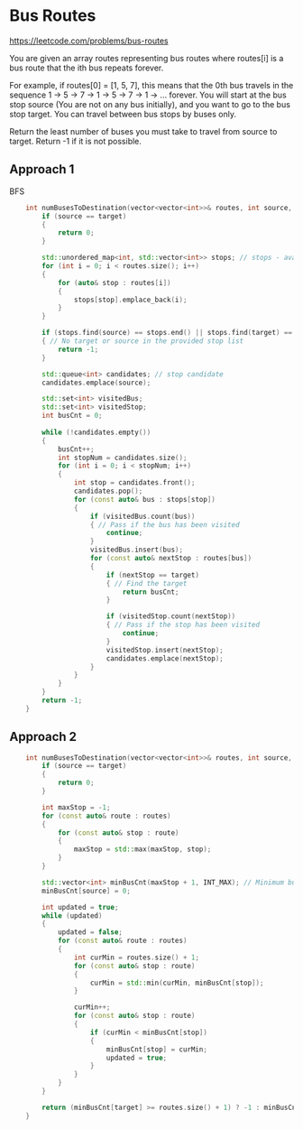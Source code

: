 # Bus Routes

https://leetcode.com/problems/bus-routes

You are given an array routes representing bus routes where routes[i] is a bus route that the ith bus repeats forever.

For example, if routes[0] = [1, 5, 7], this means that the 0th bus travels in the sequence 1 -> 5 -> 7 -> 1 -> 5 -> 7 -> 1 -> ... forever.
You will start at the bus stop source (You are not on any bus initially), and you want to go to the bus stop target. You can travel between bus stops by buses only.

Return the least number of buses you must take to travel from source to target. Return -1 if it is not possible.

## Approach 1

BFS 

``` C++
    int numBusesToDestination(vector<vector<int>>& routes, int source, int target) {
        if (source == target)
        {
            return 0;
        }

        std::unordered_map<int, std::vector<int>> stops; // stops - available buses at current stop
        for (int i = 0; i < routes.size(); i++)
        {
            for (auto& stop : routes[i])
            {
                stops[stop].emplace_back(i);
            }
        }

        if (stops.find(source) == stops.end() || stops.find(target) == stops.end())
        { // No target or source in the provided stop list
            return -1;
        }

        std::queue<int> candidates; // stop candidate
        candidates.emplace(source);

        std::set<int> visitedBus;
        std::set<int> visitedStop;
        int busCnt = 0;
        
        while (!candidates.empty())
        {
            busCnt++;
            int stopNum = candidates.size();
            for (int i = 0; i < stopNum; i++)
            {
                int stop = candidates.front();
                candidates.pop();
                for (const auto& bus : stops[stop])
                {
                    if (visitedBus.count(bus))
                    { // Pass if the bus has been visited
                        continue;
                    }
                    visitedBus.insert(bus);
                    for (const auto& nextStop : routes[bus])
                    {
                        if (nextStop == target)
                        { // Find the target
                            return busCnt;
                        }

                        if (visitedStop.count(nextStop))
                        { // Pass if the stop has been visited
                            continue;
                        }
                        visitedStop.insert(nextStop);
                        candidates.emplace(nextStop);
                    }
                }
            }            
        }
        return -1;
    }
```

## Approach 2

``` C++
    int numBusesToDestination(vector<vector<int>>& routes, int source, int target) {
        if (source == target)
        {
            return 0;
        }

        int maxStop = -1;
        for (const auto& route : routes)
        {
            for (const auto& stop : route)
            {
                maxStop = std::max(maxStop, stop);
            }
        }

        std::vector<int> minBusCnt(maxStop + 1, INT_MAX); // Minimum bus number to reach current stop
        minBusCnt[source] = 0;

        int updated = true;
        while (updated)
        {
            updated = false;
            for (const auto& route : routes)
            {
                int curMin = routes.size() + 1;
                for (const auto& stop : route)
                {
                    curMin = std::min(curMin, minBusCnt[stop]);
                }

                curMin++;
                for (const auto& stop : route)
                {
                    if (curMin < minBusCnt[stop])
                    {
                        minBusCnt[stop] = curMin;
                        updated = true;
                    }
                }
            }
        }

        return (minBusCnt[target] >= routes.size() + 1) ? -1 : minBusCnt[target];
    }
```